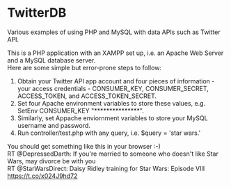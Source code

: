 # TwitterDB
Various examples of using PHP and MySQL with data APIs such as Twitter API.<br>

This is a PHP application with an XAMPP set up, i.e. an Apache Web Server and a MySQL database server.<br>
Here are some simple but error-prone steps to follow:<br>
1. Obtain your Twitter API app account and four pieces of information - your access credentials - CONSUMER_KEY, CONSUMER_SECRET, ACCESS_TOKEN, and ACCESS_TOKEN_SECRET.
2. Set four Apache environment variables to store these values, e.g. SetEnv CONSUMER_KEY "***************".
3. Similarly, set Appache enviornment variables to store your MySQL username and password.
4. Run controller/test.php with any query, i.e. $query = 'star wars.' 

You should get something like this in your browser :-)<br>
RT @DepressedDarth: If you're married to someone who doesn't like Star Wars, may divorce be with you<br>
RT @StarWarsDirect: Daisy Ridley training for Star Wars: Episode VIII https://t.co/x024J9hd72<br>
